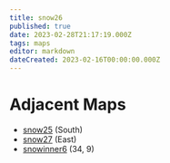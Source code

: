 ```yaml
---
title: snow26
published: true
date: 2023-02-28T21:17:19.000Z
tags: maps
editor: markdown
dateCreated: 2023-02-16T00:00:00.000Z
---
```



# Adjacent Maps
 * [snow25](/maps/snow25) (South)
 * [snow27](/maps/snow27) (East)
 * [snowinner6](/maps/snowinner6) (34, 9)
